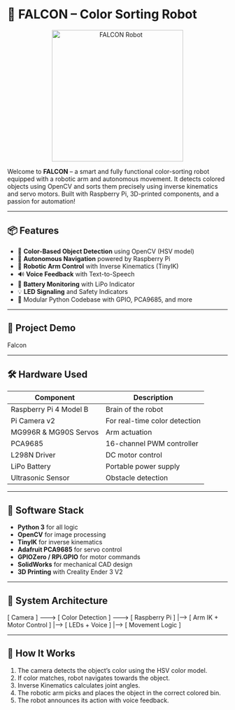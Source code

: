 # 🤖 FALCON – Color Sorting Robot

<p align="center">
  <img src="https://user-images.githubusercontent.com/your_image_here.gif" width="300" alt="FALCON Robot">
</p>

Welcome to **FALCON** – a smart and fully functional color-sorting robot equipped with a robotic arm and autonomous movement. It detects colored objects using OpenCV and sorts them precisely using inverse kinematics and servo motors. Built with Raspberry Pi, 3D-printed components, and a passion for automation!

---

## 📦 Features

- 🎯 **Color-Based Object Detection** using OpenCV (HSV model)
- 🚗 **Autonomous Navigation** powered by Raspberry Pi
- 🦾 **Robotic Arm Control** with Inverse Kinematics (TinyIK)
- 🔊 **Voice Feedback** with Text-to-Speech
- 🔋 **Battery Monitoring** with LiPo Indicator
- 💡 **LED Signaling** and Safety Indicators
- 🧠 Modular Python Codebase with GPIO, PCA9685, and more

---

## 📸 Project Demo

Falcon

---

## 🛠 Hardware Used

| Component | Description |
|----------|-------------|
| Raspberry Pi 4 Model B | Brain of the robot |
| Pi Camera v2 | For real-time color detection |
| MG996R & MG90S Servos | Arm actuation |
| PCA9685 | 16-channel PWM controller |
| L298N Driver | DC motor control |
| LiPo Battery | Portable power supply |
| Ultrasonic Sensor | Obstacle detection |

---

## 🧠 Software Stack

- **Python 3** for all logic
- **OpenCV** for image processing
- **TinyIK** for inverse kinematics
- **Adafruit PCA9685** for servo control
- **GPIOZero / RPi.GPIO** for motor commands
- **SolidWorks** for mechanical CAD design
- **3D Printing** with Creality Ender 3 V2

---

## 🔄 System Architecture

[ Camera ] ---> [ Color Detection ] ---> [ Raspberry Pi ]
|--> [ Arm IK + Motor Control ]
|--> [ LEDs + Voice ]
|--> [ Movement Logic ]


---

## 🧠 How It Works

1. The camera detects the object’s color using the HSV color model.
2. If color matches, robot navigates towards the object.
3. Inverse Kinematics calculates joint angles.
4. The robotic arm picks and places the object in the correct colored bin.
5. The robot announces its action with voice feedback.

